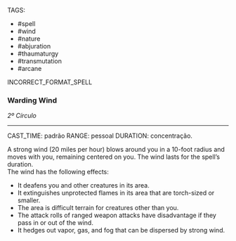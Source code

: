 TAGS:
- #spell
- #wind
- #nature
- #abjuration
- #thaumaturgy
- #transmutation
- #arcane

INCORRECT_FORMAT_SPELL
### Warding Wind
*2º Círculo*
___
CAST_TIME: padrão
RANGE: pessoal
DURATION: concentração.

A strong wind (20 miles per hour) blows around you in a 10-foot radius and moves with you, remaining centered on you. The wind lasts for the spell’s duration.  
The wind has the following effects:  
- It deafens you and other creatures in its area.  
- It extinguishes unprotected flames in its area that are torch-sized or smaller.  
- The area is difficult terrain for creatures other than you.  
- The attack rolls of ranged weapon attacks have disadvantage if they pass in or out of the wind.  
- It hedges out vapor, gas, and fog that can be dispersed by strong wind.

